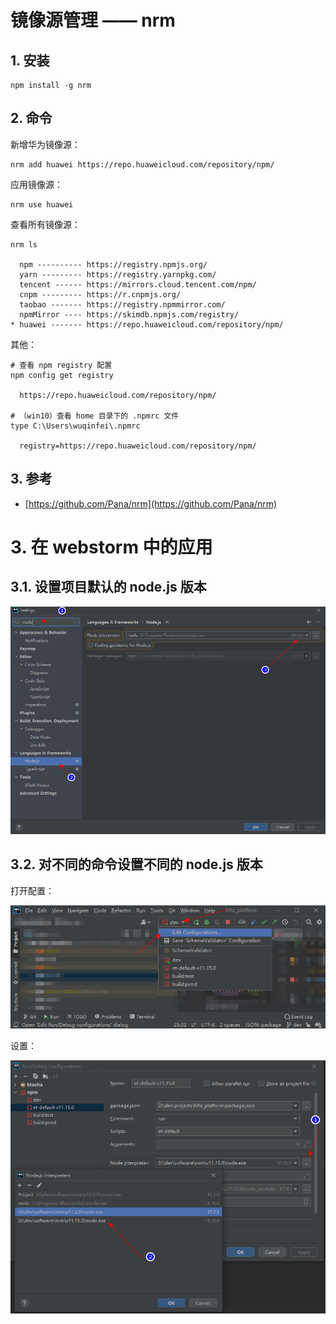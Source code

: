 # 镜像源管理 —— nrm

## 1. 安装

```shell
npm install -g nrm
```

## 2. 命令

新增华为镜像源：

```shell
nrm add huawei https://repo.huaweicloud.com/repository/npm/
```

应用镜像源：

```shell
nrm use huawei
```

查看所有镜像源：

```shell
nrm ls

  npm ---------- https://registry.npmjs.org/
  yarn --------- https://registry.yarnpkg.com/
  tencent ------ https://mirrors.cloud.tencent.com/npm/
  cnpm --------- https://r.cnpmjs.org/
  taobao ------- https://registry.npmmirror.com/
  npmMirror ---- https://skimdb.npmjs.com/registry/
* huawei ------- https://repo.huaweicloud.com/repository/npm/
```

其他：

```shell
# 查看 npm registry 配置
npm config get registry
  
  https://repo.huaweicloud.com/repository/npm/

# （win10）查看 home 目录下的 .npmrc 文件
type C:\Users\wuqinfei\.npmrc

  registry=https://repo.huaweicloud.com/repository/npm/
```


## 3. 参考

* [https://github.com/Pana/nrm](https://github.com/Pana/nrm)

# 3. 在 webstorm 中的应用

## 3.1. 设置项目默认的 node.js 版本

![node_multi_version_webstorm_default](../../_images/node_multi_version_webstorm_default.png)

## 3.2. 对不同的命令设置不同的 node.js 版本

打开配置：

![node_multi_version_webstorm_open_setting](../../_images/node_multi_version_webstorm_open_setting.png)

设置：

![node_multi_version_webstorm_setting](../../_images/node_multi_version_webstorm_setting.png)
